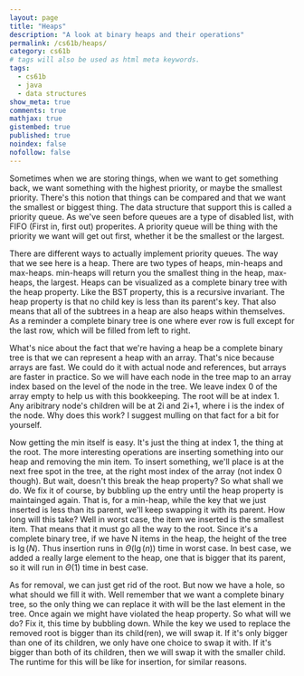 ```yaml
---
layout: page
title: "Heaps"
description: "A look at binary heaps and their operations"
permalink: /cs61b/heaps/
category: cs61b
# tags will also be used as html meta keywords.
tags:
  - cs61b
  - java
  - data structures
show_meta: true
comments: true
mathjax: true
gistembed: true
published: true
noindex: false
nofollow: false
---
```


Sometimes when we are storing things, when we want to get something back, we want something with the highest priority, or maybe the smallest priority. There's this notion that things can be compared and that we want the smallest or biggest thing. The data structure that support this is called a priority queue. As we've seen before queues are a type of disabled list, with FIFO (First in, first out) properites. A priority queue will be thing with the priority we want will get out first, whether it be the smallest or the largest.
<!--more-->
There are different ways to actually implement priority queues. The way that we see here is a heap. There are two types of heaps, min-heaps and max-heaps. min-heaps will return you the smallest thing in the heap, max-heaps, the largest. Heaps can be visualized as a complete binary tree with the heap property. Like the BST property, this is a recursive invariant. The heap property is that no child key is less than its parent's key. That also means that all of the subtrees in a heap are also heaps within themselves. As a reminder a complete binary tree is one where ever row is full except for the last row, which will be filled from left to right. 

What's nice about the fact that we're having a heap be a complete binary tree is that we can represent a heap with an array. That's nice because arrays are fast. We could do it with actual node and references, but arrays are faster in practice. So we will have each node in the tree map to an array index based on the level of the node in the tree. We leave index 0 of the array empty to help us with this bookkeeping. The root will be at index 1. Any aribitrary node's children will be at 2i and 2i\+1, where i is the index of the node. Why does this work? I suggest mulling on that fact for a bit for yourself.

Now getting the min itself is easy. It's just the thing at index 1, the thing at the root. The more interesting operations are inserting something into our heap and removing the min item. To insert something, we'll place is at the next free spot in the tree, at the right most index of the array (not index 0 though). But wait, doesn't this break the heap property? So what shall we do. We fix it of course, by bubbling up the entry until the heap property is maintainged again. That is, for a min-heap, while the key that we just inserted is less than its parent, we'll keep swapping it with its parent. How long will this take? Well in worst case, the item we inserted is the smallest item. That means that it must go all the way to the root. Since it's a complete binary tree, if we have N items in the heap, the height of the tree is $\lg(N)$. Thus insertion runs in $\Theta(\lg(n))$ time in worst case. In best case, we added a really large element to the heap, one that is bigger that its parent, so it will run in $\Theta(1)$ time in best case.

As for removal, we can just get rid of the root. But now we have a hole, so what should we fill it with. Well remember that we want a complete binary tree, so the only thing we can replace it with will be the last element in the tree. Once again we might have violated the heap property. So what will we do? Fix it, this time by bubbling down. While the key we used to replace the removed root is bigger than its child(ren), we will swap it. If it's only bigger than one of its children, we only have one choice to swap it with. If it's bigger than both of its children, then we will swap it with the smaller child. The runtime for this will be like for insertion, for similar reasons. 
